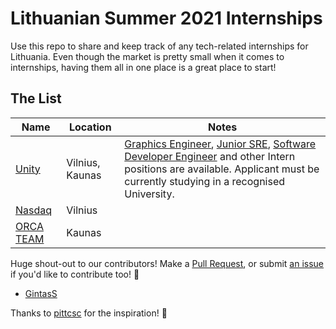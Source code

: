 # Lithuanian Summer 2021 Internships 
Use this repo to share and keep track of any tech-related internships for Lithuania. Even though the market is pretty small when it comes to internships,
having them all in one place is a great place to start!

## The List

| Name  |  Location |  Notes |
|---|---|-------------|
|[Unity](https://careers.unity.com/location/vilnius)| Vilnius, Kaunas | [Graphics Engineer](https://careers.unity.com/position/graphics-engineer-student-worker/2469007), [Junior SRE](https://careers.unity.com/position/junior-site-reliability-engineer/2530395), [Software Developer Engineer](https://careers.unity.com/position/software-development-engineer-student/2445952) and other Intern positions are available. Applicant must be currently studying in a recognised University. |
|[Nasdaq](https://nasdaq.wd1.myworkdayjobs.com/Global_External_Site/0/refreshFacet/318c8bb6f553100021d223d9780d30be)| Vilnius | |
|[ORCA TEAM](https://www.gerapraktika.lt/praktikos-skelbimai/php-programuotojo-praktika-a1276)| Kaunas | |

Huge shout-out to our contributors! Make a [Pull Request](https://github.com/Vilnius-CSC/lithuania-2021-internships/pulls), or submit [an issue](https://github.com/Vilnius-CSC/lithuania-2021-internships/issues) if you'd like to contribute too! 🙏
* [GintasS](https://github.com/GintasS)


Thanks to [pittcsc](https://github.com/pittcsc/Summer2021-Internships) for the inspiration! 🐐
